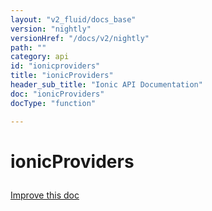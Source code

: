 ```yaml
---
layout: "v2_fluid/docs_base"
version: "nightly"
versionHref: "/docs/v2/nightly"
path: ""
category: api
id: "ionicproviders"
title: "ionicProviders"
header_sub_title: "Ionic API Documentation"
doc: "ionicProviders"
docType: "function"

---
```










<h1 class="api-title">
<a class="anchor" name="ionic-providers" href="#ionic-providers"></a>

ionicProviders





</h1>

<a class="improve-v2-docs" href="https://github.com/driftyco/ionic/edit/master/src/config/providers.ts#L25">
Improve this doc
</a>










<!-- @usage tag -->


<!-- @property tags -->



<!-- instance methods on the class -->




<!-- related link --><!-- end content block -->


<!-- end body block -->

